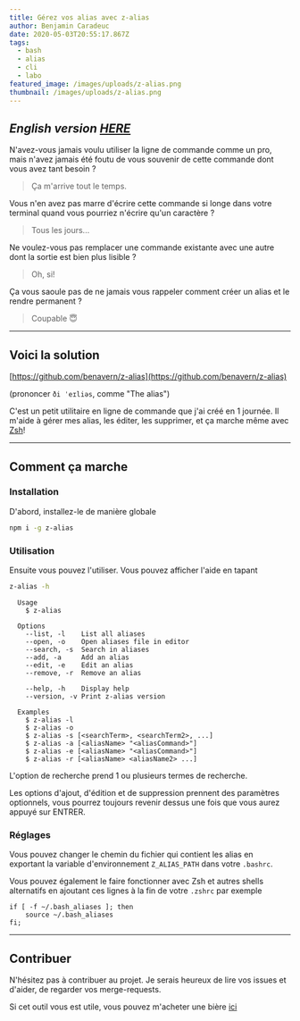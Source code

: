 ```yaml
---
title: Gérez vos alias avec z-alias
author: Benjamin Caradeuc
date: 2020-05-03T20:55:17.867Z
tags:
  - bash
  - alias
  - cli
  - labo
featured_image: /images/uploads/z-alias.png
thumbnail: /images/uploads/z-alias.png
---
```

*English version [HERE](https://dev.to/benavern/manage-your-aliases-with-z-alias-4oe)*
---

N'avez-vous jamais voulu utiliser la ligne de commande comme un pro, mais n'avez jamais été foutu de vous souvenir de cette commande dont vous avez tant besoin ?

> Ça m'arrive tout le temps.

Vous n'en avez pas marre d'écrire cette commande si longe dans votre terminal quand vous pourriez n'écrire qu'un caractère ?

> Tous les jours...

Ne voulez-vous pas remplacer une commande existante avec une autre dont la sortie est bien plus lisible ?

> Oh, si!

Ça vous saoule pas de ne jamais vous rappeler comment créer un alias et le rendre permanent ?

> Coupable 😇️

---

## Voici la solution

[https://github.com/benavern/z-alias](https://github.com/benavern/z-alias)

(prononcer `ði ˈeɪliəs`, comme "The alias")

C'est un petit utilitaire en ligne de commande que j'ai créé en 1 journée. Il m'aide à gérer mes alias, les éditer, les supprimer, et ça marche même avec [Zsh](https://www.zsh.org/)!

---

## Comment ça marche

### Installation

D'abord, installez-le de manière globale

```bash
npm i -g z-alias
```

### Utilisation

Ensuite vous pouvez l'utiliser. Vous pouvez afficher l'aide en tapant

```bash
z-alias -h
```

```
  Usage
    $ z-alias
 
  Options
    --list, -l    List all aliases
    --open, -o    Open aliases file in editor
    --search, -s  Search in aliases
    --add, -a     Add an alias
    --edit, -e    Edit an alias
    --remove, -r  Remove an alias

    --help, -h    Display help
    --version, -v Print z-alias version
 
  Examples
    $ z-alias -l
    $ z-alias -o
    $ z-alias -s [<searchTerm>, <searchTerm2>, ...]
    $ z-alias -a [<aliasName> "<aliasCommand>"]
    $ z-alias -e [<aliasName> "<aliasCommand>"]
    $ z-alias -r [<aliasName> <aliasName2> ...]
```

L'option de recherche prend 1 ou plusieurs termes de recherche.

Les options d'ajout, d'édition et de suppression prennent des paramètres optionnels, vous pourrez toujours revenir dessus une fois que vous aurez appuyé sur ENTRER.

### Réglages

Vous pouvez changer le chemin du fichier qui contient les alias en exportant la variable d'environnement `Z_ALIAS_PATH` dans votre `.bashrc`.


Vous pouvez également le faire fonctionner avec Zsh et autres shells alternatifs en ajoutant ces lignes à la fin de votre `.zshrc` par exemple

```
if [ -f ~/.bash_aliases ]; then
    source ~/.bash_aliases
fi;
```

---

## Contribuer

N'hésitez pas à contribuer au projet. Je serais heureux de lire vos issues et d'aider, de regarder vos merge-requests.

Si cet outil vous est utile, vous pouvez m'acheter une bière [ici](https://paypal.me/benjamincaradeuc)
